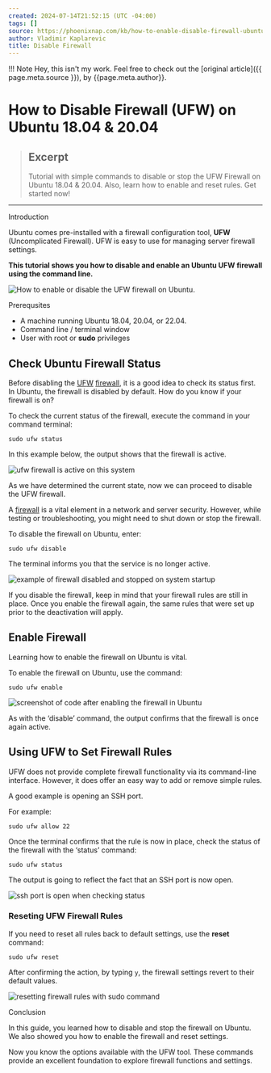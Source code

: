 ```yaml
---
created: 2024-07-14T21:52:15 (UTC -04:00)
tags: []
source: https://phoenixnap.com/kb/how-to-enable-disable-firewall-ubuntu
author: Vladimir Kaplarevic
title: Disable Firewall
---
```


!!! Note
	Hey, this isn't my work. Feel free to check out the [original article]({{ page.meta.source }}), by {{page.meta.author}}.
# How to Disable Firewall (UFW) on Ubuntu 18.04 & 20.04

> ## Excerpt
> Tutorial with simple commands to disable or stop the UFW Firewall on Ubuntu 18.04 & 20.04. Also, learn how to enable and reset rules. Get started now!

---
Introduction

Ubuntu comes pre-installed with a firewall configuration tool, **UFW** (Uncomplicated Firewall). UFW is easy to use for managing server firewall settings.

**This tutorial shows you how to disable and enable an Ubuntu UFW firewall using the command line.**

![How to enable or disable the UFW firewall on Ubuntu.](https://phoenixnap.com/kb/wp-content/uploads/2022/11/how-to-enable-disable-ufw-firewall-on-ubuntu.png)

Prerequsites

-   A machine running Ubuntu 18.04, 20.04, or 22.04.
-   Command line / terminal window
-   User with root or **sudo** privileges

## Check Ubuntu Firewall Status

Before disabling the [UF](https://phoenixnap.com/kb/configure-firewall-with-ufw-on-ubuntu)[W](https://phoenixnap.com/kb/configure-firewall-with-ufw-on-ubuntu) [firewall](https://phoenixnap.com/kb/configure-firewall-with-ufw-on-ubuntu), it is a good idea to check its status first. In Ubuntu, the firewall is disabled by default. How do you know if your firewall is on?

To check the current status of the firewall, execute the command in your command terminal:

```
sudo ufw status
```

In this example below, the output shows that the firewall is active.

![ufw firewall is active on this system](https://phoenixnap.com/kb/wp-content/uploads/2021/04/ufw-status-active.png)

As we have determined the current state, now we can proceed to disable the UFW firewall.

A [firewall](https://phoenixnap.com/glossary/what-is-a-firewall) is a vital element in a network and server security. However, while testing or troubleshooting, you might need to shut down or stop the firewall.

To disable the firewall on Ubuntu, enter:

```
sudo ufw disable
```

The terminal informs you that the service is no longer active.

![example of firewall disabled and stopped on system startup](https://phoenixnap.com/kb/wp-content/uploads/2021/04/ufw-disable-firewall-ubuntu-command.png)

If you disable the firewall, keep in mind that your firewall rules are still in place. Once you enable the firewall again, the same rules that were set up prior to the deactivation will apply.

## Enable Firewall

Learning how to enable the firewall on Ubuntu is vital.

To enable the firewall on Ubuntu, use the command:

```
sudo ufw enable
```

![screenshot of code after enabling the firewall in Ubuntu](https://phoenixnap.com/kb/wp-content/uploads/2021/04/ufw-enable-firewall-ubuntu.png)

As with the ‘disable’ command, the output confirms that the firewall is once again active.

## Using UFW to Set Firewall Rules

UFW does not provide complete firewall functionality via its command-line interface. However, it does offer an easy way to add or remove simple rules.

A good example is opening an SSH port.

For example:

```
sudo ufw allow 22
```

Once the terminal confirms that the rule is now in place, check the status of the firewall with the ‘status’ command:

```
sudo ufw status
```

The output is going to reflect the fact that an SSH port is now open.

![ssh port is open when checking status](https://phoenixnap.com/kb/wp-content/uploads/2021/04/ufw-firewall-rules-ssh-22.png)

### Reseting UFW Firewall Rules

If you need to reset all rules back to default settings, use the **reset** command:

```
sudo ufw reset
```

After confirming the action, by typing `y`, the firewall settings revert to their default values.

![resetting firewall rules with sudo command](https://phoenixnap.com/kb/wp-content/uploads/2021/04/ufw-firewall-delete-rules.png)

Conclusion

In this guide, you learned how to disable and stop the firewall on Ubuntu. We also showed you how to enable the firewall and reset settings.

Now you know the options available with the UFW tool. These commands provide an excellent foundation to explore firewall functions and settings.
